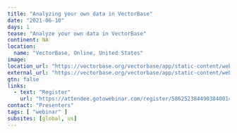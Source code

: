 ```yaml
---
title: "Analyzing your own data in VectorBase"
date: "2021-06-10"
days: 1
tease: "Analyze your own data in VectorBase"
continent: NA
location:
  name: "VectorBase, Online, United States"
image: 
location_url: "https://vectorbase.org/vectorbase/app/static-content/webinars.html"
external_url: "https://vectorbase.org/vectorbase/app/static-content/webinars.html#vect4"
gtn: false
links:
  - text: "Register"
    url: "https://attendee.gotowebinar.com/register/5862523844903840014"
contact: "Presenters"
tags: [ "webinar" ]
subsites: [global, us]
---
```

